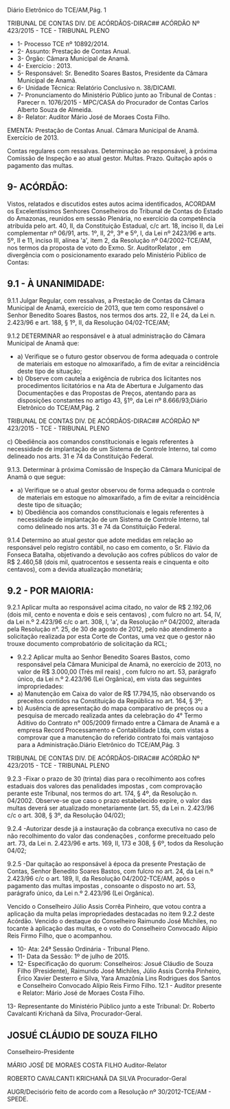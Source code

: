 Diário Eletrônico do TCE/AM,Pág. 1

TRIBUNAL DE CONTAS DIV. DE ACÓRDÃOS-DIRAC## ACÓRDÃO Nº 423/2015 - TCE - TRIBUNAL PLENO

- 1- Processo TCE nº 10892/2014.
- 2- Assunto: Prestação de Contas Anual.
- 3- Órgão: Câmara Municipal de Anamã.
- 4- Exercício : 2013.
- 5- Responsável: Sr. Benedito Soares Bastos, Presidente da Câmara Municipal de Anamã.
- 6- Unidade Técnica: Relatório Conclusivo n. 38/DICAMI.
- 7-  Pronunciamento  do  Ministério  Público  junto  ao  Tribunal  de  Contas :  Parecer  n. 1076/2015 - MPC/CASA do Procurador de Contas Carlos Alberto Souza de Almeida.
- 8- Relator: Auditor Mário José de Moraes Costa Filho.

EMENTA: Prestação de Contas Anual. Câmara Municipal de Anamã. Exercício de 2013.

Contas  regulares com  ressalvas.  Determinação ao responsável, à próxima Comissão de Inspeção e ao atual gestor. Multas. Prazo. Quitação após o pagamento das multas.

## 9- ACÓRDÃO:

Vistos, relatados e discutidos estes autos acima identificados,  ACORDAM os Excelentíssimos  Senhores  Conselheiros do Tribunal de Contas do Estado do Amazonas, reunidos em sessão Plenária, no exercício da competência atribuída pelo  art. 40, II, da Constituição Estadual, c/c art. 18, inciso II, da Lei complementar nº 06/91, arts. 1º, II,  2º,  3º  e  5º,  I,  da  Lei  nº  2423/96  e  arts.  5º,  II  e  11,  inciso  III,  alínea  'a',  item  2,  da Resolução  nº  04/2002-TCE/AM,  nos  termos  da  proposta  de  voto  do  Exmo.  Sr.  AuditorRelator , em divergência com o posicionamento exarado pelo Ministério Público de Contas:

## 9.1 - À UNANIMIDADE:

9.1.1 Julgar Regular, com ressalvas, a Prestação de Contas da Câmara Municipal  de  Anamã, exercício  de 2013,  que  tem como responsável o Senhor Benedito Soares Bastos, nos termos dos arts. 22, II e 24, da Lei n. 2.423/96 e art. 188, § 1º, II, da Resolução 04/02-TCE/AM;

9.1.2 DETERMINAR ao responsável e  à atual administração do Câmara Municipal de Anamã que:

- a) Verifique  se  o  futuro  gestor  observou  de  forma  adequada  o controle de materiais em estoque no almoxarifado, a fim de evitar a reincidência deste tipo de situação;
- b) Observe com cautela a exigência de rubrica dos licitantes nos procedimentos  licitatórios  e  na  Ata  de  Abertura  e  Julgamento  das Documentações  e  das  Propostas  de  Preços,  atentando  para  as disposições constantes no artigo 43, §1º, da Lei nº 8.666/93;Diário Eletrônico do TCE/AM,Pág. 2

TRIBUNAL DE CONTAS DIV. DE ACÓRDÃOS-DIRAC## ACÓRDÃO Nº 423/2015 - TCE - TRIBUNAL PLENO

c) Obediência aos comandos constitucionais e legais referentes à necessidade de implantação de um Sistema de Controle Interno, tal como delineado nos arts. 31 e 74 da Constituição Federal.

9.1.3.  Determinar  à  próxima  Comissão  de  Inspeção da Câmara Municipal de Anamã o que segue:

- a) Verifique  se  o  atual  gestor  observou  de  forma  adequada  o controle de materiais em estoque no almoxarifado, a fim de evitar a reincidência deste tipo de situação;
- b) Obediência aos comandos constitucionais e legais referentes à necessidade de implantação de um Sistema de Controle Interno, tal como delineado nos arts. 31 e 74 da Constituição Federal.

9.1.4  Determino ao  atual  gestor  que  adote  medidas  em  relação  ao responsável pelo registro contábil, no caso em comento, o Sr. Flávio da Fonseca Batalha, objetivando a devolução  aos  cofres  públicos do valor de R$  2.460,58  (dois mil, quatrocentos  e  sessenta  reais  e  cinquenta  e  oito  centavos),  com  a  devida  atualização monetária;

## 9.2 - POR MAIORIA:

9.2.1 Aplicar multa ao responsável acima citado, no valor de R$ 2.192,06 (dois mil, cento e noventa e dois e seis centavos) , com fulcro no art. 54, IV, da Lei n.º 2.423/96 c/c o art. 308, I, 'a', da Resolução nº 04/2002, alterada pela Resolução n°. 25, de 30  de  agosto  de  2012,  pelo  não  atendimento  a  solicitação  realizada  por  esta  Corte  de Contas, uma vez que o gestor não trouxe documento comprobatório de solicitação da RCL;

- 9.2.2 Aplicar multa ao Senhor Benedito Soares Bastos, como responsável pela Câmara Municipal de Anamã, no exercício de 2013, no valor de R$ 3.000,00 (Três mil reais) , com fulcro no art. 53, parágrafo único, da Lei n.º 2.423/96 (Lei Orgânica), em vista das seguintes impropriedades:
- a) Manutenção  em  Caixa  do  valor  de  R$  17.794,15,  não observando  os  preceitos  contidos  na  Constituição  da República  no art. 164, § 3º;
- b) Ausência  de  apresentação  do  mapa  comparativo  de  preços ou  a  pesquisa  de  mercado  realizada  antes  da  celebração  do  4° Termo Aditivo do Contrato n° 005/2009 firmado entre a Câmara de Anamã  e  a  empresa  Record  Processamento  e  Contabilidade  Ltda, com vistas a comprovar que a manutenção do referido contrato foi mais vantajoso para a Administração.Diário Eletrônico do TCE/AM,Pág. 3

TRIBUNAL DE CONTAS DIV. DE ACÓRDÃOS-DIRAC## ACÓRDÃO Nº 423/2015 - TCE - TRIBUNAL PLENO

9.2.3 -Fixar o prazo de 30 (trinta) dias para o recolhimento aos cofres estaduais  dos  valores  das  penalidades  impostas ,  com comprovação perante  este Tribunal, nos termos do art. 174, § 4º, da Resolução n. 04/2002. Observe-se que caso o prazo estabelecido expire, o valor das multas deverá ser atualizado monetariamente (art. 55, da Lei n. 2.423/96 c/c o art. 308, § 3º, da Resolução 04/02);

9.2.4 -Autorizar  desde  já  a  instauração  da  cobrança  executiva  no caso de não recolhimento do valor das condenações ,  conforme preceituado pelo art. 73, da Lei n. 2.423/96 e arts. 169, II, 173 e 308, § 6º, todos da Resolução 04/02;

9.2.5 -Dar quitação ao responsável à época da presente Prestação de Contas, Senhor Benedito Soares Bastos, com fulcro no art. 24, da Lei n.º 2.423/96 c/c o art.  189,  II,  da  Resolução 04/2002-TCE/AM, após o pagamento das  multas impostas , consoante o disposto no art. 53, parágrafo único, da Lei n.º 2.423/96 (Lei Orgânica).

Vencido o Conselheiro Júlio Assis Corrêa Pinheiro, que votou contra a aplicação da multa  pelas  impropriedades  destacadas  no  item  9.2.2  deste  Acórdão.  Vencido  o destaque  do  Conselheiro  Raimundo  José  Michiles,  no  tocante  à  aplicação  das multas,  e  o voto  do  Conselheiro  Convocado  Alípio  Reis  Firmo  Filho,  que  o acompanhou.

- 10- Ata: 24ª Sessão Ordinária - Tribunal Pleno.
- 11- Data da Sessão: 1º de julho de 2015.
- 12- Especificação do quorum: Conselheiros: Josué Cláudio de Souza Filho (Presidente), Raimundo José Michiles, Júlio Assis Corrêa Pinheiro, Érico Xavier Desterro e Silva,  Yara Amazônia Lins Rodrigues dos Santos e Conselheiro Convocado Alípio Reis Firmo Filho. 12.1 - Auditor presente e Relator: Mário José de Moraes Costa Filho.

13- Representante do Ministério Público junto a este Tribunal: Dr. Roberto Cavalcanti Krichanã da Silva, Procurador-Geral.

## JOSUÉ CLÁUDIO DE SOUZA FILHO

Conselheiro-Presidente

MÁRIO JOSÉ DE MORAES COSTA FILHO Auditor-Relator

ROBERTO CAVALCANTI KRICHANÃ DA SILVA Procurador-Geral

AUGR/Decisório feito de acordo com a Resolução nº 30/2012-TCE/AM - SPEDE.
